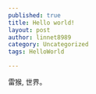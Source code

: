 ```yaml
---
published: true
title: Hello world!
layout: post
author: linnet8989
category: Uncategorized
tags: HelloWorld

---
```


雷猴, 世界。
